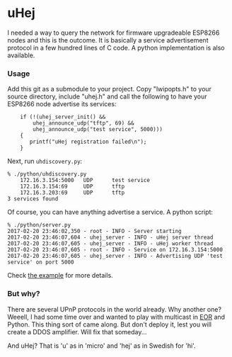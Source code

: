 **uHej**
==========

I needed a way to query the network for firmware upgradeable ESP8266 nodes and this is the outcome. It is basically a service advertisement protocol in a few hundred lines of C code. A python implementation is also available.

### Usage

Add this git as a submodule to your project. Copy "lwipopts.h" to your source directory, include "uhej.h" and call the following to have your ESP8266 node advertise its services:

```
    if (!(uhej_server_init() &&
   	    uhej_announce_udp("tftp", 69) &&
	    uhej_announce_udp("test service", 5000)))
    {
       printf("uHej registration failed\n");
    }

```

Next, run ```uhdiscovery.py```:

```
% ./python/uhdiscovery.py
    172.16.3.154:5000   UDP      test service
    172.16.3.154:69     UDP      tftp
    172.16.3.203:69     UDP      tftp
3 services found
```

Of course, you can have anything advertise a service. A python script:

```
% ./python/server.py
2017-02-20 23:46:02,350 - root - INFO - Server starting
2017-02-20 23:46:07,604 - uhej_server - INFO - uHej server thread
2017-02-20 23:46:07,605 - uhej_server - INFO - uHej worker thread
2017-02-20 23:46:07,605 - root - INFO - Service on 172.16.3.154:5000
2017-02-20 23:46:07,605 - uhej_server - INFO - Advertising UDP 'test service' on port 5000
```

Check [the example](https://github.com/kanflo/uhej-example) for more details.

### But why?
There are several UPnP protocols in the world already. Why another one? Weeell, I had some time over and wanted to play with multicast in [EOR](https://github.com/SuperHouse/esp-open-rtos) and Python. This thing sort of came along. But don't deploy it, lest you will create a DDOS amplifier. Will fix that someday...

And uHej? That is 'u' as in 'micro' and 'hej' as in Swedish for 'hi'.
